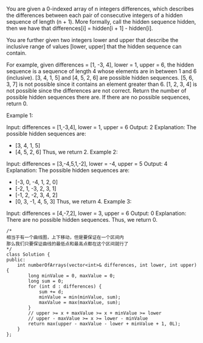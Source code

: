 You are given a 0-indexed array of n integers differences, which describes the differences between each pair of consecutive integers of a hidden sequence of length (n + 1). More formally, call the hidden sequence hidden, then we have that differences[i] = hidden[i + 1] - hidden[i].

You are further given two integers lower and upper that describe the inclusive range of values [lower, upper] that the hidden sequence can contain.

For example, given differences = [1, -3, 4], lower = 1, upper = 6, the hidden sequence is a sequence of length 4 whose elements are in between 1 and 6 (inclusive).
[3, 4, 1, 5] and [4, 5, 2, 6] are possible hidden sequences.
[5, 6, 3, 7] is not possible since it contains an element greater than 6.
[1, 2, 3, 4] is not possible since the differences are not correct.
Return the number of possible hidden sequences there are. If there are no possible sequences, return 0.

 

Example 1:

Input: differences = [1,-3,4], lower = 1, upper = 6
Output: 2
Explanation: The possible hidden sequences are:
- [3, 4, 1, 5]
- [4, 5, 2, 6]
Thus, we return 2.
Example 2:

Input: differences = [3,-4,5,1,-2], lower = -4, upper = 5
Output: 4
Explanation: The possible hidden sequences are:
- [-3, 0, -4, 1, 2, 0]
- [-2, 1, -3, 2, 3, 1]
- [-1, 2, -2, 3, 4, 2]
- [0, 3, -1, 4, 5, 3]
Thus, we return 4.
Example 3:

Input: differences = [4,-7,2], lower = 3, upper = 6
Output: 0
Explanation: There are no possible hidden sequences. Thus, we return 0.

```
/*
相当于有一个曲线图，上下移动，但是要保证在一个区间内
那么我们只要保证曲线的最低点和最高点都在这个区间就行了
*/
class Solution {
public:
    int numberOfArrays(vector<int>& differences, int lower, int upper) {
        long minValue = 0, maxValue = 0;
        long sum = 0;
        for (int d : differences) {
            sum += d;
            minValue = min(minValue, sum);
            maxValue = max(maxValue, sum);
        }
        // upper >= x + maxValue >= x + minValue >= lower
        // upper - maxValue >= x >= lower - minValue
        return max(upper - maxValue - lower + minValue + 1, 0L);
    }
};


```
